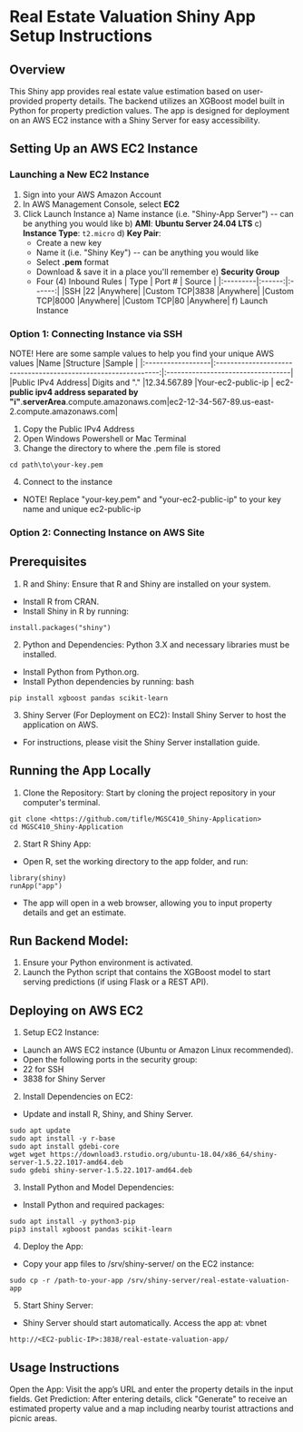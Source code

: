 # Real Estate Valuation Shiny App Setup Instructions
## Overview
This Shiny app provides real estate value estimation based on user-provided property details. 
The backend utilizes an XGBoost model built in Python for property prediction values. 
The app is designed for deployment on an AWS EC2 instance with a Shiny Server for easy accessibility.

## Setting Up an AWS EC2 Instance
### Launching a New EC2 Instance
1) Sign into your AWS Amazon Account
2) In AWS Management Console, select **EC2**
3) Click Launch Instance
  a) Name instance (i.e. "Shiny-App Server") -- can be anything you would like
  b) **AMI**: **Ubuntu Server 24.04 LTS** 
  c) **Instance Type**: `t2.micro`
  d) **Key Pair**:
    * Create a new key
    * Name it (i.e. "Shiny Key") -- can be anything you would like
    * Select **.pem** format
    * Download & save it in a place you'll remember
  e) **Security Group**
    * Four (4) Inbound Rules
      |  Type    | Port # | Source |
      |:---------|:------:|:------:|
      |SSH       |22      |Anywhere|
      |Custom TCP|3838    |Anywhere|
      |Custom TCP|8000    |Anywhere|
      |Custom TCP|80      |Anywhere|
   f) Launch Instance

### Option 1: Connecting Instance via SSH
NOTE! Here are some sample values to help you find your unique AWS values
|Name               |Structure                                                       |Sample                             |
|:------------------|:--------------------------------------------------------------:|:----------------------------------|
|Public IPv4 Address| Digits and "." |12.34.567.89
|Your-ec2-public-ip | ec2-**public ipv4 address separated by "i"**.**serverArea**.compute.amazonaws.com|ec2-12-34-567-89.us-east-2.compute.amazonaws.com|
1) Copy the Public IPv4 Address
2) Open Windows Powershell or Mac Terminal
3) Change the directory to where the .pem file is stored
```
cd path\to\your-key.pem
```
4) Connect to the instance
* NOTE! Replace "your-key.pem" and "your-ec2-public-ip" to your key name and unique ec2-public-ip
### Option 2: Connecting Instance on AWS Site

## Prerequisites
1) R and Shiny: Ensure that R and Shiny are installed on your system.
* Install R from CRAN.
* Install Shiny in R by running:

```
install.packages("shiny")
```
2) Python and Dependencies: Python 3.X and necessary libraries must be installed.

* Install Python from Python.org.
* Install Python dependencies by running:
bash
```
pip install xgboost pandas scikit-learn
```
3) Shiny Server (For Deployment on EC2): Install Shiny Server to host the application on AWS.
* For instructions, please visit the Shiny Server installation guide.
  
## Running the App Locally
1) Clone the Repository: Start by cloning the project repository in your computer's terminal.
```
git clone <https://github.com/tifle/MGSC410_Shiny-Application>
cd MGSC410_Shiny-Application
```
2) Start R Shiny App:
* Open R, set the working directory to the app folder, and run:
```
library(shiny)
runApp("app")
```
* The app will open in a web browser, allowing you to input property details and get an estimate.

## Run Backend Model:
1) Ensure your Python environment is activated.
2) Launch the Python script that contains the XGBoost model to start serving predictions (if using Flask or a REST API).

## Deploying on AWS EC2
1) Setup EC2 Instance:
*  Launch an AWS EC2 instance (Ubuntu or Amazon Linux recommended).
*  Open the following ports in the security group:
  * 22 for SSH
  * 3838 for Shiny Server
  
2)  Install Dependencies on EC2:
*  Update and install R, Shiny, and Shiny Server.
```
sudo apt update
sudo apt install -y r-base
sudo apt install gdebi-core
wget wget https://download3.rstudio.org/ubuntu-18.04/x86_64/shiny-server-1.5.22.1017-amd64.deb
sudo gdebi shiny-server-1.5.22.1017-amd64.deb
```
3) Install Python and Model Dependencies:

* Install Python and required packages:
```
sudo apt install -y python3-pip
pip3 install xgboost pandas scikit-learn
```
4) Deploy the App:
* Copy your app files to /srv/shiny-server/ on the EC2 instance:
```
sudo cp -r /path-to-your-app /srv/shiny-server/real-estate-valuation-app
```
5) Start Shiny Server:
* Shiny Server should start automatically. Access the app at:
vbnet
```
http://<EC2-public-IP>:3838/real-estate-valuation-app/
```
## Usage Instructions
Open the App: Visit the app’s URL and enter the property details in the input fields.
Get Prediction: After entering details, click "Generate" to receive an estimated property value and a map including nearby tourist attractions and picnic areas.
